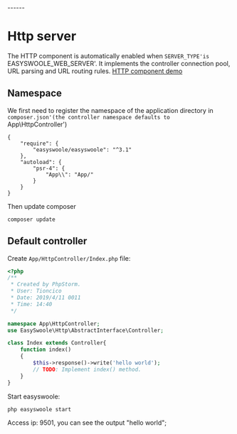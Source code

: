 <head>
     <title>EasySwoole Http service|swoole Http|swoole Api service</title>
     <meta content="text/html; charset=utf-8" http-equiv="Content-Type">
     <meta name="keywords" content="EasySwoole Http service|swoole Http|swoole Api service"/>
     <meta name="description" content="EasySwoole Http service|swoole Http|swoole Api service"/>
</head>
---<head>---

# Http server
The HTTP component is automatically enabled when `SERVER_TYPE'is `EASYSWOOLE_WEB_SERVER'. It implements the controller connection pool, URL parsing and URL routing rules.
[HTTP component demo](https://github.com/easy-swoole/demo/tree/3.x-http)
## Namespace
We first need to register the namespace of the application directory in `composer.json'(the controller namespace defaults to `App\HttpController')

````
{
    "require": {
        "easyswoole/easyswoole": "^3.1"
    },
    "autoload": {
        "psr-4": {
            "App\\": "App/"
        }
    }
}
````
Then update composer
````
composer update
````

## Default controller
Create `App/HttpController/Index.php` file:
````php
<?php
/**
 * Created by PhpStorm.
 * User: Tioncico
 * Date: 2019/4/11 0011
 * Time: 14:40
 */

namespace App\HttpController;
use EasySwoole\Http\AbstractInterface\Controller;

class Index extends Controller{
    function index()
    {
        $this->response()->write('hello world');
        // TODO: Implement index() method.
    }
}
````

Start easyswoole:
````
php easyswoole start
````
Access ip: 9501, you can see the output "hello world";

